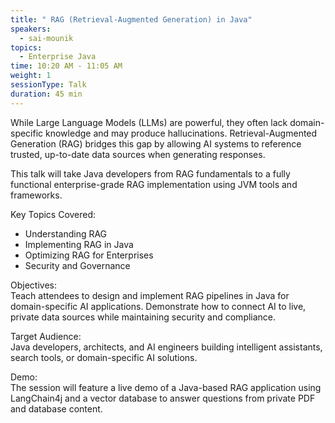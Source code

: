 ```yaml
---
title: " RAG (Retrieval-Augmented Generation) in Java"
speakers:
  - sai-mounik
topics:
  - Enterprise Java
time: 10:20 AM - 11:05 AM
weight: 1
sessionType: Talk
duration: 45 min 
---
```


While Large Language Models (LLMs) are powerful, they often lack domain-specific knowledge and may produce hallucinations. Retrieval-Augmented Generation (RAG) bridges this gap by allowing AI systems to reference trusted, up-to-date data sources when generating responses.

This talk will take Java developers from RAG fundamentals to a fully functional enterprise-grade RAG implementation using JVM tools and frameworks.

Key Topics Covered:

- Understanding RAG
- Implementing RAG in Java
- Optimizing RAG for Enterprises
- Security and Governance

Objectives:  
Teach attendees to design and implement RAG pipelines in Java for domain-specific AI applications.
Demonstrate how to connect AI to live, private data sources while maintaining security and compliance.

Target Audience:  
Java developers, architects, and AI engineers building intelligent assistants, search tools, or domain-specific AI solutions.

Demo:  
The session will feature a live demo of a Java-based RAG application using LangChain4j and a vector database to answer questions from private PDF and database content.